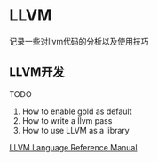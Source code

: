 # LLVM

记录一些对llvm代码的分析以及使用技巧

## LLVM开发

TODO

1. How to enable gold as default
2. How to write a llvm pass
3. How to use LLVM as a library


[LLVM Language Reference Manual](https://llvm.org/docs/LangRef.html)
